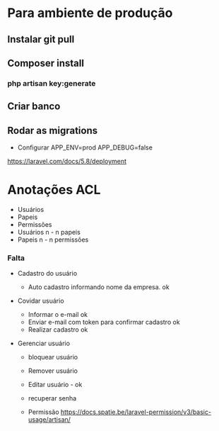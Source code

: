 # Para ambiente de produção
## Instalar git pull
## Composer install
### php artisan key:generate
## Criar banco
## Rodar as migrations

- Configurar
APP_ENV=prod
APP_DEBUG=false

https://laravel.com/docs/5.8/deployment

# Anotações ACL

- Usuários 
- Papeis
- Permissões
- Usuários  n - n papeis
- Papeis    n - n permissões


### Falta
- Cadastro do usuário
    - Auto cadastro informando nome da empresa. ok

- Covidar usuário
    - Informar o e-mail ok
    - Enviar e-mail com token para confirmar cadastro ok
    - Realizar cadastro ok



- Gerenciar usuário
    - bloquear usuário
    - Remover usuário
    - Editar usuário - ok
    - recuperar senha

    - Permissão 
https://docs.spatie.be/laravel-permission/v3/basic-usage/artisan/
